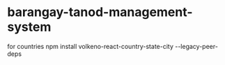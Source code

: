 # barangay-tanod-management-system

for countries npm install volkeno-react-country-state-city --legacy-peer-deps
